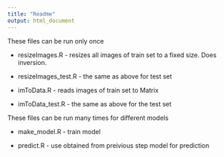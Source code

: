 ```yaml
---
title: "Readme"
output: html_document
---
```

These files can be run only once

* resizeImages.R - resizes all images of train set to a fixed size. Does inversion.

* resizeImages_test.R - the same as above for test set

* imToData.R - reads images of train set to Matrix

* imToData_test.R - the same as above for the test set

These files can be run many times for different models

* make_model.R - train model

* predict.R - use obtained from preivious step model for prediction

